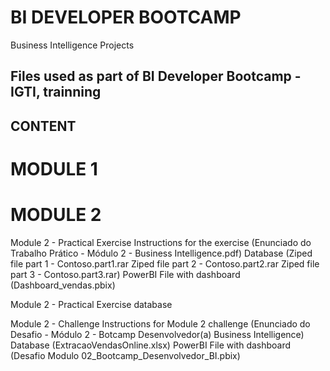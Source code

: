 # BI DEVELOPER BOOTCAMP
Business Intelligence Projects

## Files used as part of BI Developer Bootcamp - IGTI, trainning

## CONTENT

# MODULE 1

# MODULE 2
Module 2 - Practical Exercise
Instructions for the exercise (Enunciado do Trabalho Prático - Módulo 2 - Business Intelligence.pdf)
Database (Ziped file part 1 - Contoso.part1.rar
	  Ziped file part 2 - Contoso.part2.rar
	  Ziped file part 3 - Contoso.part3.rar)
PowerBI File with dashboard (Dashboard_vendas.pbix)

Module 2 - Practical Exercise database

Module 2 - Challenge
Instructions for  Module 2 challenge (Enunciado do Desafio - Módulo 2 - Botcamp Desenvolvedor(a) Business Intelligence)
Database (ExtracaoVendasOnline.xlsx)
PowerBI File with dashboard (Desafio Modulo 02_Bootcamp_Desenvolvedor_BI.pbix)
